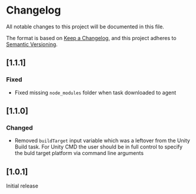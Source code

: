 # Changelog

All notable changes to this project will be documented in this file.

The format is based on [Keep a Changelog](https://keepachangelog.com/en/1.0.0/),
and this project adheres to [Semantic Versioning](https://semver.org/spec/v2.0.0.html).

## [1.1.1]

### Fixed

- Fixed missing `node_modules` folder when task downloaded to agent

## [1.1.0]

### Changed

- Removed `buildTarget` input variable which was a leftover from the Unity Build task. For Unity CMD the user should be in full control to specify the buld target platform via command line arguments

## [1.0.1]

Initial release
